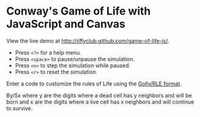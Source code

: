 Conway's Game of Life with JavaScript and Canvas
================================================

View the live demo at http://jiffyclub.github.com/game-of-life-js/.

* Press `<?>` for a help menu.
* Press `<space>` to pause/unpause the simulation.
* Press `<n>` to step the simulation while paused.
* Press `<r>` to reset the simulation.

Enter a code to customize the rules of Life using the [Golly/RLE format](http://en.wikipedia.org/wiki/Life-like_cellular_automaton#Notation_for_rules).

By/Sx where y are the digits where a dead cell has y neighbors and will be born and x are the digits where a live cell has x neighbors and will continue to survive.